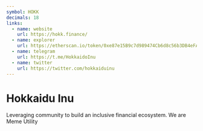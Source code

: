 ```yaml
---
symbol: HOKK
decimals: 18
links:
  - name: website
    url: https://hokk.finance/
  - name: explorer
    url: https://etherscan.io/token/0xe87e15B9c7d989474Cb6d8c56b3DB4eFAD5b21E8
  - name: telegram
    url: https://t.me/HokkaidoInu
  - name: twitter
    url: https://twitter.com/hokkaiduinu
---
```


# Hokkaidu Inu

Leveraging community to build an inclusive financial ecosystem. We are Meme Utility
